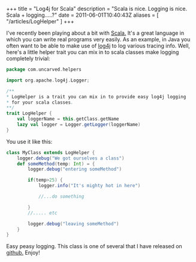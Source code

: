 +++
title = "Log4j for Scala"
description = "Scala is nice. Logging is nice. Scala + logging.....?"
date = 2011-06-01T10:40:43Z
aliases = [ "/articles/LogHelper" ]
+++


I've recently been playing about a bit with [Scala.][5] It's a great
language in which you can write real programs very easily. As an
example, in Java you often want to be able to make use of [log4j][6] to
log various tracing info. Well, here's a little helper trait you can
mix in to scala classes make logging completely trivial:

```Scala
package com.uncarved.helpers

import org.apache.log4j.Logger;

/**
* LogHelper is a trait you can mix in to provide easy log4j logging
* for your scala classes.
**/
trait LogHelper {
    val loggerName = this.getClass.getName
    lazy val logger = Logger.getLogger(loggerName)
}
```

You use it like this:

```scala
class MyClass extends LogHelper {
    logger.debug("We got ourselves a class")
    def someMethod(temp: Int) = {
        logger.debug("entering someMethod")

        if(temp>25) {
            logger.info("It's mighty hot in here")

            //...do something

        }
        //..... etc

        logger.debug("leaving someMethod")
    }
}
```

Easy peasy logging. This class is one of several that I have released
on [github.][7] Enjoy!

[5]: http://www.scala-lang.org/
[6]: http://logging.apache.org/log4j/
[7]: http://github.com/huntse
